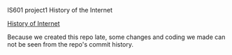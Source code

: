IS601 project1
History of the Internet 

[History of Internet](http://historyofinternetchiajungtanvi.eastus.azurecontainer.io)

Because we created this repo late, some changes and coding we made can not be seen from the repo's commit history.




